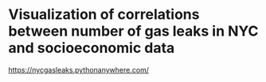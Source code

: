 # Visualization of correlations between number of gas leaks in NYC and socioeconomic data
https://nycgasleaks.pythonanywhere.com/
